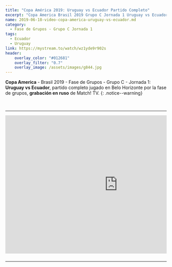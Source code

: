 ```yaml
---
title: "Copa América 2019: Uruguay vs Ecuador Partido Completo"
excerpt: "Copa America Brasil 2019 Grupo C Jornada 1 Uruguay vs Ecuador Partido Completo"
name: 2019-06-18-video-copa-america-uruguay-vs-ecuador.md
category:
  - Fase de Grupos - Grupo C Jornada 1
tags:
  - Ecuador
  - Uruguay 
link: https://mystream.to/watch/wz1yde9r902s
header:
    overlay_color: "#012681"
    overlay_filter: "0.7"
    overlay_image: /assets/images/g844.jpg
---
```


**Copa America** - Brasil 2019 - Fase de Grupos - Grupo C - Jornada 1: **Uruguay vs Ecuador**, partido completo jugado en Belo Horizonte por la fase de grupos, **grabación en ruso** de Match! TV.
{: .notice--warning}

<style>
	td {
	padding: 0;
	border-bottom: 0;
}
</style>

<br>
<div id="media">
	<center>
		<table>
			<tbody>
  				<tr>
					<td height="13" width="21" background="{{ site.url }}/{{ site.baseurl }}/assets/images/12421152032.png"></td>
					<td height="13" background="{{ site.url }}/{{ site.baseurl }}/assets/images/55452124552.png"></td>
					<td height="13" width="21" background="{{ site.url }}/{{ site.baseurl }}/assets/images/45454787.png"></td>
  				</tr>
				<tr>
					<td width="21" background="{{ site.url }}/{{ site.baseurl }}/assets/images/21210212120.png"></td>
					<td>
						<iframe src="https://embed.mystream.to/wz1yde9r902s" scrolling="no" frameborder="0" width="700" height="430" allowfullscreen="true" webkitallowfullscreen="true" mozallowfullscreen="true"></iframe>
					</td>
    					<td width="21" background="{{ site.url }}/{{ site.baseurl }}/assets/images/203233451.png"></td>
  				</tr>
				<tr>
    					<td height="17" width="21" background="{{ site.url }}/{{ site.baseurl }}/assets/images/23121542.png"></td>
    					<td height="17" background="{{ site.url }}/{{ site.baseurl }}/assets/images/12345456.png"></td>
    					<td height="25" width="21" background="{{ site.url }}/{{ site.baseurl }}/assets/images/2656564.png"></td>
  				</tr>
			</tbody>
		</table>
	</center>
</div>
 

